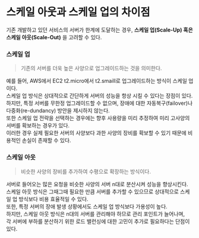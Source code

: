# 스케일 아웃과 스케일 업의 차이점

기존 개발하고 있던 서비스의 서버가 한계에 도달하는 경우, **스케일 업(Scale-Up) 혹은 스케일 아웃(Scale-Out)** 을 고려할 수 있다.

### 스케일 업
> 기존의 서버를 더욱 높은 사양으로 업그레이드하는 것을 의미한다.

예를 들어, AWS에서 EC2 t2.micro에서 t2.smaill로 업그레이드하는 방식이 스케일 업이다.  
스케일 업 방식은 상대적으로 간단하게 서버의 성능을 항상 시킬 수 있다는 장점이 있다.  
하지만, 특정 서버를 무한정 업그레이드할 수 없으며, 장애에 대한 자동복구(failover)나 다중화(re-dundancy) 방안을 제시하지 않는다.  
또한 스케일 업 전략을 선택하는 경우에는 향후 사용량을 미리 추정하여 미리 고사양의 서버를 확보하는 경우가 있다.  
이러한 경우 실제 필요한 서버의 사양보다 과한 사양의 장비를 확보할 수 있기 때문에 비용적인 손실이 존재할 수 있다. 

### 스케일 아웃
> 비슷한 사양의 장비를 추가하여 수평으로 확장하는 방식이다.

서버로 들어오는 많은 요청을 비슷한 사양의 서버 n대로 분산시켜 성능을 향상시킨다.  
스케일 아웃 방식은 그때그때 필요한 만큼 서버를 추가할 수 있으므로 상대적으로 스케일 업 방식보다 비용 효율적일 수 있다.  
또한, 특정 서버의 장애 발생 상황에서도 스케일 업 방식보다 가용성이 높다.  
하지만, 스케일 아웃 방식은 n대의 서버를 관리해야 하므로 관리 포인트가 늘어나며,  
각 서버에 부하를 분산하기 위한 로드 밸런싱에 대한 고민이 추가로 필요하다는 단점이 있다. 

